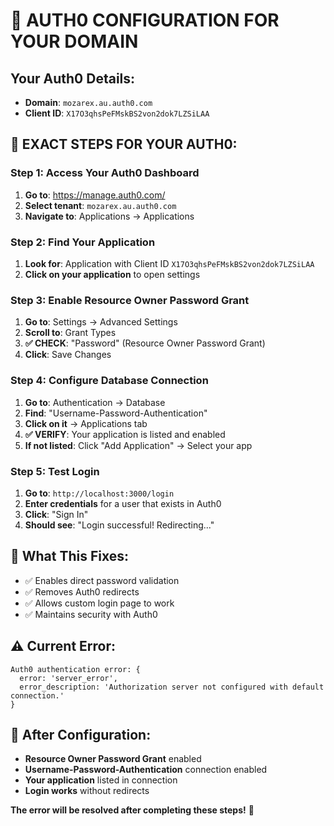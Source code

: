 # 🎯 **AUTH0 CONFIGURATION FOR YOUR DOMAIN**

## **Your Auth0 Details:**
- **Domain**: `mozarex.au.auth0.com`
- **Client ID**: `X17O3qhsPeFMskBS2von2dok7LZSiLAA`

## **🔧 EXACT STEPS FOR YOUR AUTH0:**

### **Step 1: Access Your Auth0 Dashboard**
1. **Go to**: https://manage.auth0.com/
2. **Select tenant**: `mozarex.au.auth0.com`
3. **Navigate to**: Applications → Applications

### **Step 2: Find Your Application**
1. **Look for**: Application with Client ID `X17O3qhsPeFMskBS2von2dok7LZSiLAA`
2. **Click on your application** to open settings

### **Step 3: Enable Resource Owner Password Grant**
1. **Go to**: Settings → Advanced Settings
2. **Scroll to**: Grant Types
3. **✅ CHECK**: "Password" (Resource Owner Password Grant)
4. **Click**: Save Changes

### **Step 4: Configure Database Connection**
1. **Go to**: Authentication → Database
2. **Find**: "Username-Password-Authentication"
3. **Click on it** → Applications tab
4. **✅ VERIFY**: Your application is listed and enabled
5. **If not listed**: Click "Add Application" → Select your app

### **Step 5: Test Login**
1. **Go to**: `http://localhost:3000/login`
2. **Enter credentials** for a user that exists in Auth0
3. **Click**: "Sign In"
4. **Should see**: "Login successful! Redirecting..."

## **🎯 What This Fixes:**
- ✅ Enables direct password validation
- ✅ Removes Auth0 redirects
- ✅ Allows custom login page to work
- ✅ Maintains security with Auth0

## **⚠️ Current Error:**
```
Auth0 authentication error: {
  error: 'server_error',
  error_description: 'Authorization server not configured with default connection.'
}
```

## **🚨 After Configuration:**
- **Resource Owner Password Grant** enabled
- **Username-Password-Authentication** connection enabled
- **Your application** listed in connection
- **Login works** without redirects

**The error will be resolved after completing these steps!** 🎉


